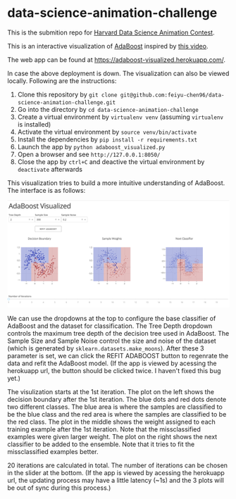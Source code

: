 # data-science-animation-challenge

This is the submition repo for [Harvard Data Science Animation Contest](https://sites.google.com/view/harvard-data-science-animation/home?authuser=0).

This is an interactive visualization of [AdaBoost](https://en.wikipedia.org/wiki/AdaBoost) inspired by [this video](https://www.youtube.com/watch?v=se_ftkIPru8).

The web app can be found at https://adaboost-visualized.herokuapp.com/.

In case the above deployment is down. The visualization can also be viewed locally. Following are the instructions:
1. Clone this repository by `git clone git@github.com:feiyu-chen96/data-science-animation-challenge.git`
2. Go into the directory by `cd data-science-animation-challenge`
3. Create a virtual environment by `virtualenv venv` (assuming `virtualenv` is installed)
4. Activate the virtual environment by `source venv/bin/activate`
5. Install the dependencies by `pip install -r requirements.txt`
6. Launch the app by `python adaboost_visualized.py`
7. Open a browser and see `http://127.0.0.1:8050/`
8. Close the app by `ctrl+C` and deactive the virtual environment by `deactivate` afterwards

This visualization tries to build a more intuitive understanding of AdaBoost. The interface is as follows:

![alt text](interface.png)

We can use the dropdowns at the top to configure the base classifier of AdaBoost and the dataset for classification. The Tree Depth dropdown controls the maximum tree depth of the decision tree used in AdaBoost. The Sample Size and Sample Noise control the size and noise of the dataset (which is generated by `sklearn.datasets.make_moons`). After these 3 parameter is set, we can click the REFIT ADABOOST button to regenrate the data and refit the AdaBoost model. (If the app is viewed by acessing the herokuapp url, the button should be clicked twice. I haven't fixed this bug yet.)

The visulization starts at the 1st iteration. The plot on the left shows the decision boundary after the 1st iteration. The blue dots and red dots denote two different classes. The blue area is where the samples are classified to be the blue class and the red area is where the samples are classified to be the red class. The plot in the middle shows the weight assigned to each training example after the 1st iteration. Note that the missclassified examples were given larger weight. The plot on the right shows the next classifier to be added to the ensemble. Note that it tries to fit the missclassified examples better.

20 iterations are calculated in total. The number of iterations can be chosen in the slider at the bottom. (If the app is viewed by acessing the herokuapp url, the updating process may have a little latency (~1s) and the 3 plots will be out of sync during this process.)